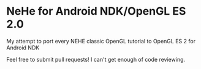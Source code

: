 # NeHe for Android NDK/OpenGL ES 2.0
My attempt to port every NEHE classic OpenGL tutorial to OpenGL ES 2 for Android NDK

Feel free to submit pull requests! I can't get enough of code reviewing.
